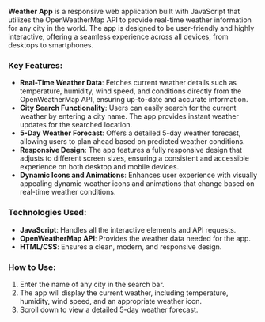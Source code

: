 **Weather App** is a responsive web application built with JavaScript that utilizes the OpenWeatherMap API to provide real-time weather information for any city in the world. The app is designed to be user-friendly and highly interactive, offering a seamless experience across all devices, from desktops to smartphones.

### Key Features:
- **Real-Time Weather Data**: Fetches current weather details such as temperature, humidity, wind speed, and conditions directly from the OpenWeatherMap API, ensuring up-to-date and accurate information.
- **City Search Functionality**: Users can easily search for the current weather by entering a city name. The app provides instant weather updates for the searched location.
- **5-Day Weather Forecast**: Offers a detailed 5-day weather forecast, allowing users to plan ahead based on predicted weather conditions.
- **Responsive Design**: The app features a fully responsive design that adjusts to different screen sizes, ensuring a consistent and accessible experience on both desktop and mobile devices.
- **Dynamic Icons and Animations**: Enhances user experience with visually appealing dynamic weather icons and animations that change based on real-time weather conditions.

### Technologies Used:
- **JavaScript**: Handles all the interactive elements and API requests.
- **OpenWeatherMap API**: Provides the weather data needed for the app.
- **HTML/CSS**: Ensures a clean, modern, and responsive design.

### How to Use:
1. Enter the name of any city in the search bar.
2. The app will display the current weather, including temperature, humidity, wind speed, and an appropriate weather icon.
3. Scroll down to view a detailed 5-day weather forecast.
